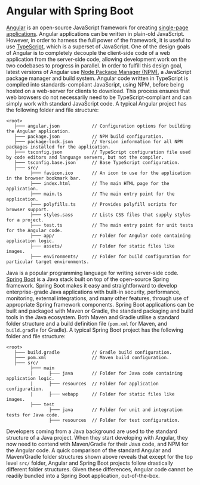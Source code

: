 # Angular with Spring Boot

[Angular](https://angular.io) is an open-source JavaScript framework for creating [single-page applications](https://en.wikipedia.org/wiki/Single-page_application). Angular applications can be written in plain-old JavaScript. However, in order to harness the full power of the framework, it is useful to use [TypeScript](https://github.com/Microsoft/TypeScript), which is a superset of JavaScript. One of the design goals of Angular is to completely decouple the client-side code of a web application from the server-side code, allowing development work on the two codebases to progress in parallel. In order to fulfill this design goal, latest versions of Angular use [Node Package Manager (NPM)](https://www.npmjs.com), a JavaScript package manager and build system. Angular code written in TypeScript is compiled into standards-compliant JavaScript, using NPM, before being hosted on a web-server for clients to download. This process ensures that web browsers do not necessarily need to be TypeScript-compliant and can simply work with standard JavaScript code. A typical Angular project has the following folder and file structure:

```
<root>
   ├─── angular.json            // Configuration options for building the Angular application.
   ├─── package.json            // NPM build configuration.
   ├─── package-lock.json       // Version information for all NPM packages installed for the application.
   ├─── tsconfig.json           // TypeScript configuration file used by code editors and language servers, but not the compiler.
   ├─── tsconfig.base.json      // Base TypeScript configuration.
   ├─── src/
         ├─── favicon.ico       // An icon to use for the application in the browser bookmark bar.
         ├─── index.html        // The main HTML page for the application.
         ├─── main.ts           // The main entry point for the application.
         ├─── polyfills.ts      // Provides polyfill scripts for browser support.
         ├─── styles.sass       // Lists CSS files that supply styles for a project.
         ├─── test.ts           // The main entry point for unit tests for the Angular code.
         ├─── app/              // Folder for Angular code containing application logic. 
         ├─── assets/           // Folder for static files like images.
         ├─── environments/     // Folder for build configuration for particular target environments.
```

Java is a popular programming language for writing server-side code. [Spring Boot](https://spring.io/projects/spring-boot) is a Java stack built on top of the open-source Spring framework. Spring Boot makes it easy and straightforward to develop enterprise-grade Java applications with built-in security, performance, monitoring, external integrations, and many other features, through use of appropriate Spring framework components. Spring Boot applications can be built and packaged with Maven or Gradle, the standard packaging and build tools in the Java ecosystem. Both Maven and Gradle utilise a standard folder structure and a build definition file (`pom.xml` for Maven, and `build.gradle` for Gradle). A typical Spring Boot project has the following folder and file structure:

```
<root>
   ├─── build.gradle            // Gradle build configuration.
   ├─── pom.xml                 // Maven build configuration.
   ├─── src/
         ├─── main
         |      ├─── java       // Folder for Java code containing application logic.
         |      ├─── resources  // Folder for application configuration.
         |      ├─── webapp     // Folder for static files like images.
         ├─── test
                ├─── java       // Folder for unit and integration tests for Java code.
                ├─── resources  // Folder for test configuration.
```

Developers coming from a Java background are used to the standard structure of a Java project. When they start developing with Angular, they now need to contend with Maven/Gradle for their Java code, and NPM for the Angular code. A quick comparison of the standard Angular and Maven/Gradle folder structures shown above reveals that except for the top level `src/` folder, Angular and Spring Boot projects follow drastically different folder structures. Given these differences, Angular code cannot be readily bundled into a Spring Boot application, out-of-the-box.
